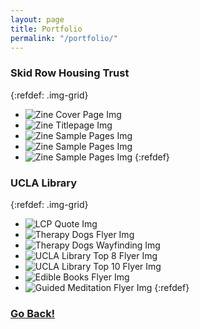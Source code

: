 ```yaml
---
layout: page
title: Portfolio
permalink: "/portfolio/"
---
```


### Skid Row Housing Trust

{:refdef: .img-grid}
  - ![Zine Cover Page Img](../img/srht-cover.png "Zine Cover Page")
  - ![Zine Titlepage Img](../img/srht-titlepage.png "Zine Titlepage")
  - ![Zine Sample Pages Img](../img/srht-pg1.png "Zine Sample Pages")
  - ![Zine Sample Pages Img](../img/srht-pg5.png "Zine Sample Pages")
  - ![Zine Sample Pages Img](../img/srht-pg16.png "Zine Sample Pages")
{:refdef}

### UCLA Library

{:refdef: .img-grid}
  * ![LCP Quote Img](../img/ucla-lcp.jpg "LCP Quote")
  * ![Therapy Dogs Flyer Img](../img/ucla-dogs.jpg "Therapy Dogs Flyer")
  * ![Therapy Dogs Wayfinding Img](../img/ucla-dogs02.jpg "Therapy Dogs Wayfinding")
  * ![UCLA Library Top 8 Flyer Img](../img/ucla-top8.jpg "UCLA Library Top 8 Flyer")
  * ![UCLA Library Top 10 Flyer Img](../img/ucla-top10.jpg "UCLA Library Top 10 Flyer")
  * ![Edible Books Flyer Img](../img/ucla-ediblebooks.jpg "Edible Books Festival Flyer")
  * ![Guided Meditation Flyer Img](../img/ucla-meditation.jpg "Guided Meditation Flyer")
{:refdef}

### <a class="page-link" href="/"><i class="fa fa-arrow-circle-o-left fax2"></i>Go Back!</a>
